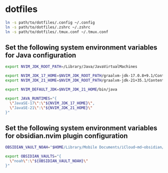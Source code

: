 # dotfiles

```bash
ln -s path/to/dotfiles/.config ~/.config
ln -s path/to/dotfiles/.zshrc ~/.zshrc
ln -s path/to/dotfiles/.tmux.conf ~/.tmux.conf
```

## Set the following system environment variables for Java configuration

```bash
export NVIM_JDK_ROOT_PATH=/Library/Java/JavaVirtualMachines

export NVIM_JDK_17_HOME=$NVIM_JDK_ROOT_PATH/graalvm-jdk-17.0.8+9.1/Contents/Home
export NVIM_JDK_21_HOME=$NVIM_JDK_ROOT_PATH/graalvm-jdk-21+35.1/Contents/Home

export NVIM_DEFAULT_JDK=$NVIM_JDK_21_HOME/bin/java

export JAVA_RUNTIMES="{
  \"JavaSE-17\":\"${NVIM_JDK_17_HOME}\",
  \"JavaSE-21\":\"${NVIM_JDK_21_HOME}\"
}"
```

## Set the following system environment variables for obsidian.nvim plugin configuration

```bash
OBSIDIAN_VAULT_NOAH="$HOME/Library/Mobile Documents/iCloud~md~obsidian/Documents/Noah's Vault"

export OBSIDIAN_VAULTS="{
  \"noah\":\"${OBSIDIAN_VAULT_NOAH}\"
}"
```
